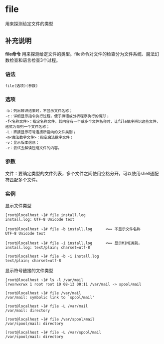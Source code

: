 #  file

用来探测给定文件的类型

##  补充说明

**file命令** 用来探测给定文件的类型。file命令对文件的检查分为文件系统、魔法幻数检查和语言检查3个过程。

###  语法

    
    
    file(选项)(参数)
    

###  选项

    
    
    -b：列出辨识结果时，不显示文件名称；
    -c：详细显示指令执行过程，便于排错或分析程序执行的情形；
    -f<名称文件>：指定名称文件，其内容有一个或多个文件名称时，让file依序辨识这些文件，格式为每列一个文件名称；
    -L：直接显示符号连接所指向的文件类别；
    -m<魔法数字文件>：指定魔法数字文件；
    -v：显示版本信息；
    -z：尝试去解读压缩文件的内容。
    

###  参数

文件：要确定类型的文件列表，多个文件之间使用空格分开，可以使用shell通配符匹配多个文件。

###  实例

显示文件类型

    
    
    [root@localhost ~]# file install.log
    install.log: UTF-8 Unicode text
    
    [root@localhost ~]# file -b install.log      <== 不显示文件名称
    UTF-8 Unicode text
    
    [root@localhost ~]# file -i install.log      <== 显示MIME类别。
    install.log: text/plain; charset=utf-8
    
    [root@localhost ~]# file -b -i install.log
    text/plain; charset=utf-8
    

显示符号链接的文件类型

    
    
    [root@localhost ~]# ls -l /var/mail
    lrwxrwxrwx 1 root root 10 08-13 00:11 /var/mail -> spool/mail
    
    [root@localhost ~]# file /var/mail
    /var/mail: symbolic link to `spool/mail'
    
    [root@localhost ~]# file -L /var/mail
    /var/mail: directory
    
    [root@localhost ~]# file /var/spool/mail
    /var/spool/mail: directory
    
    [root@localhost ~]# file -L /var/spool/mail
    /var/spool/mail: directory
    

